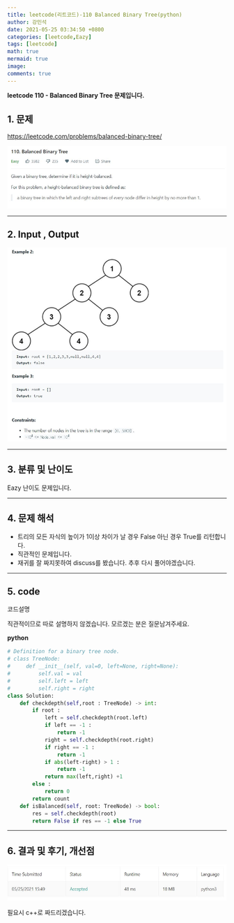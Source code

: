 ```yaml
---
title: leetcode(리트코드)-110 Balanced Binary Tree(python)
author: 강민석
date: 2021-05-25 03:34:50 +0800
categories: [leetcode,Eazy]
tags: [leetcode]
math: true
mermaid: true
image: 
comments: true
---
```


**leetcode 110 - Balanced Binary Tree 문제입니다.**

## 1. 문제
<https://leetcode.com/problems/balanced-binary-tree/> 

![](/assets/img/sample/leetcode/110/Problem.JPG)

-----  

## 2. Input , Output

![](/assets/img/sample/leetcode/110/input.JPG)  


-----  

## 3. 분류 및 난이도

Eazy 난이도 문제입니다.  


-----  

## 4. 문제 해석

- 트리의 모든 자식의 높이가 1이상 차이가 날 경우 False 아닌 경우 True를 리턴합니다.
- 직관적인 문제입니다.
- 재귀를 잘 짜지못하여 discuss를 봤습니다. 추후 다시 풀어야겠습니다.



-----  

## 5. code  

코드설명

직관적이므로 따로 설명하지 않겠습니다. 모르겠는 분은 질문남겨주세요.

**python**

```python
# Definition for a binary tree node.
# class TreeNode:
#     def __init__(self, val=0, left=None, right=None):
#         self.val = val
#         self.left = left
#         self.right = right
class Solution:
    def checkdepth(self,root : TreeNode) -> int:
        if root : 
            left = self.checkdepth(root.left)
            if left == -1 :
                return -1
            right = self.checkdepth(root.right)
            if right == -1 :
                return -1
            if abs(left-right) > 1 :
                return -1
            return max(left,right) +1
        else : 
            return 0
        return count
    def isBalanced(self, root: TreeNode) -> bool:
        res = self.checkdepth(root)
        return False if res == -1 else True
```


-----

## 6. 결과 및 후기, 개선점



![](/assets/img/sample/leetcode/110/result.JPG)  

필요시 c++로 짜드리겠습니다.



